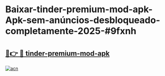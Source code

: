 # Baixar-tinder-premium-mod-apk-Apk-sem-anúncios-desbloqueado-completamente-2025-#9fxnh

# <h2><a href="https://ainizakaria.my?title=tinder-premium-mod-apk&ref=24M">🔗👉 🔴 tinder-premium-mod-apk</a></h2>

[![acn](https://github.com/user-attachments/assets/0f9c940e-d8b0-45ae-aac7-cd30a18b3e1c)](https://ainizakaria.my?title=tinder-premium-mod-apk&ref=24M)

